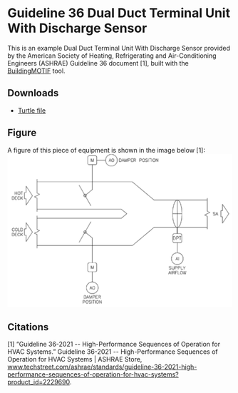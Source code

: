 # Guideline 36 Dual Duct Terminal Unit With Discharge Sensor

This is an example Dual Duct Terminal Unit With Discharge Sensor provided by the American Society of Heating, Refrigerating and Air-Conditioning Engineers (ASHRAE) Guideline 36 document [1], built with the [BuildingMOTIF](https://github.com/NREL/BuildingMOTIF) tool. 

## Downloads

- [Turtle file](../models/g36-extensions-dual-duct-terminal-unit-with-discharge-sensor.ttl)

## Figure

A figure of this piece of equipment is shown in the image below [1]:
![g36-extensions-dual-duct-terminal-unit-with-discharge-sensor](../_static/images/g36-extensions-dual-duct-terminal-unit-with-discharge-sensor.png)

## Citations
[1] “Guideline 36-2021 -- High-Performance Sequences of Operation for HVAC Systems.” Guideline 36-2021 -- High-Performance Sequences of Operation for HVAC Systems | ASHRAE Store, www.techstreet.com/ashrae/standards/guideline-36-2021-high-performance-sequences-of-operation-for-hvac-systems?product_id=2229690. 
